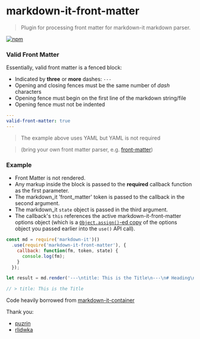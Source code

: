 # markdown-it-front-matter

> Plugin for processing front matter for markdown-it markdown parser.

[![npm](https://badge.fury.io/js/markdown-it-front-matter.svg)](https://badge.fury.io/js/markdown-it-front-matter)

### Valid Front Matter

Essentially, valid front matter is a fenced block:

  * Indicated by **three** or **more** dashes: `---`
  * Opening and closing fences must be the same number of *dash* characters
  * Opening fence must begin on the first line of the markdown string/file
  * Opening fence must not be indented

```yaml
---
valid-front-matter: true
---
```

> The example above uses YAML but YAML is not required

> (bring your own front matter parser, e.g. [front-matter](https://www.npmjs.com/package/gray-matter))


### Example

  * Front Matter is not rendered.
  * Any markup inside the block is passed to the **required** callback function as the first parameter.
  * The markdown_it 'front_matter' token is passed to the callback in the second argument.
  * The markdown_it `state` object is passed in the third argument.
  * The callback's `this` references the active markdown-it-front-matter options object 
    (which is a [`Object.assign()`-ed copy](https://developer.mozilla.org/en-US/docs/Web/JavaScript/Reference/Global_Objects/Object/assign) of the options object you passed earlier into the `use()` API call).

```javascript
const md = require('markdown-it')()
  .use(require('markdown-it-front-matter'), {
    callback: function(fm, token, state) {
      console.log(fm);
    }
  });

let result = md.render('---\ntitle: This is the Title\n---\n# Heading\n----\nsome text');

// > title: This is the Title
```

Code heavily borrowed from [markdown-it-container](https://github.com/markdown-it/markdown-it-container)

Thank you:

- [puzrin](https://github.com/puzrin)
- [rlidwka](https://github.com/rlidwka)
